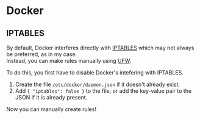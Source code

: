 # Docker
## IPTABLES
By default, Docker interferes directly with [IPTABLES](http://ipset.netfilter.org/iptables.man.html) which may not always be preferred, as in my case.  
Instead, you can make rules manually using [UFW](https://wiki.ubuntu.com/UncomplicatedFirewall).  

To do this, you first have to disable Docker's intefering with IPTABLES.
1. Create the file `/etc/docker/daemon.json` if it doesn't already exist.
2. Add `{ "iptables": false }` to the file, or add the key-value pair to the JSON if it is already present.

Now you can manually create rules!
